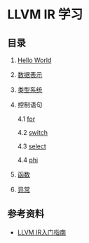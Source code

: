 # LLVM IR 学习

## 目录

1. [Hello World](https://github.com/yangruihan/llvm_tutorial/blob/master/LLVM_IR/1_helloworld.ll)

2. [数据表示](https://github.com/yangruihan/llvm_tutorial/blob/master/LLVM_IR/2_data.ll)

3. [类型系统](https://github.com/yangruihan/llvm_tutorial/blob/master/LLVM_IR/3_type.ll)

4. 控制语句

    4.1 [for](https://github.com/yangruihan/llvm_tutorial/blob/master/LLVM_IR/4_control_for.ll)

    4.2 [switch](https://github.com/yangruihan/llvm_tutorial/blob/master/LLVM_IR/4_control_switch.ll)

    4.3 [select](https://github.com/yangruihan/llvm_tutorial/blob/master/LLVM_IR/4_control_select.ll)

    4.4 [phi](https://github.com/yangruihan/llvm_tutorial/blob/master/LLVM_IR/4_control_phi.ll)

5. [函数](https://github.com/yangruihan/llvm_tutorial/blob/master/LLVM_IR/5_function.ll)

6. [异常](https://github.com/yangruihan/llvm_tutorial/blob/master/LLVM_IR/6_exception.ll)

## 参考资料

- [LLVM IR入门指南](https://zhuanlan.zhihu.com/c_1267851596689457152)
